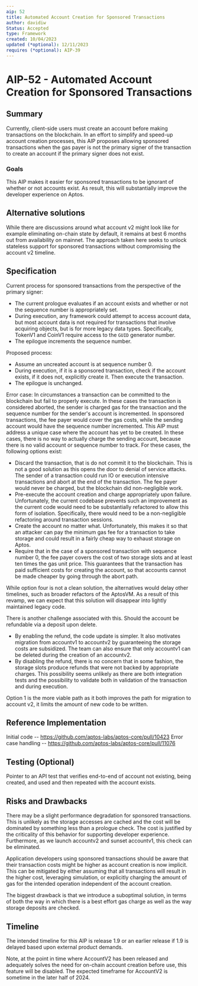 ```yaml
---
aip: 52
title: Automated Account Creation for Sponsored Transactions
author: davidiw
Status: Accepted
type: Framework
created: 10/04/2023
updated (*optional): 12/11/2023
requires (*optional): AIP-39
---
```


# AIP-52 - Automated Account Creation for Sponsored Transactions
  
## Summary

Currently, client-side users must create an account before making transactions on the blockchain. In an effort to simplify and speed-up account creation processes, this AIP proposes allowing sponsored transactions when the gas payer is not the primary signer of the transaction to create an account if the primary signer does not exist. 

### Goals

This AIP makes it easier for sponsored transactions to be ignorant of whether or not accounts exist. As result, this will substantially improve the developer experience on Aptos.

## Alternative solutions

While there are discussions around what account v2 might look like for example eliminating on-chain state by default, it remains at best 6 months out from availability on mainnet. The approach taken here seeks to unlock stateless support for sponsored transactions without compromising the account v2 timeline.


## Specification

Current process for sponsored transactions from the perspective of the primary signer:
* The current prologue evaluates if an account exists and whether or not the sequence number is appropriately set.
* During execution, any framework could attempt to access account data, but most account data is not required for transactions that involve acquiring objects, but is for more legacy data types. Specifically, TokenV1 and CoinV1 require access to the `GUID` generator number.
* The epilogue increments the sequence number.

Proposed process:
* Assume an uncreated account is at sequence number 0.
* During execution, if it is a sponsored transaction, check if the account exists, if it does not, explicitly create it. Then execute the transaction.
* The epilogue is unchanged.

Error case:
In circumstances a transaction can be committed to the blockchain but fail to properly execute. In these cases the transaction is considered aborted, the sender is charged gas for the transaction and the sequence number for the sender's account is incremented. In sponsored transactions, the fee payer would cover the gas costs, while the sending account would have the sequence number incremented. This AIP must address a unique case where the account has yet to be created. In these cases, there is no way to actually charge the sending account, because there is no valid account or sequence number to track. For these cases, the following options exist:
* Discard the transaction, that is do not commit it to the blockchain. This is not a good solution as this opens the door to denial of service attacks. The sender of a transaction could run IO or execution intensive transactions and abort at the end of the transaction. The fee payer would never be charged, but the blockchain did non-negligible work.
* Pre-execute the account creation and charge appropriately upon failure. Unfortunately, the current codebase prevents such an improvement as the current code would need to be substantially refactored to allow this form of isolation. Specifically, there would need to be a non-negligible refactoring around transaction sessions.
* Create the account no matter what. Unfortunately, this makes it so that an attacker can pay the minimum gas fee for a transaction to take storage and could result in a fairly cheap way to exhaust storage on Aptos.
* Require that in the case of a sponsored transaction with sequence number 0, the fee payer covers the cost of two storage slots and at least ten times the gas unit price. This guarantees that the transaction has paid sufficient costs for creating the account, so that accounts cannot be made cheaper by going through the abort path.

While option four is not a clean solution, the alternatives would delay other timelines, such as broader refactors of the AptosVM. As a result of this revamp, we can expect that this solution will disappear into lightly maintained legacy code.

There is another challenge associated with this. Should the account be refundable via a deposit upon delete.
* By enabling the refund, the code update is simpler. It also motivates migration from accountv1 to accountv2 by guaranteeing the storage costs are subsidized. The team can also ensure that only accountv1 can be deleted during the creation of an accountv2.
* By disabling the refund, there is no concern that in some fashion, the storage slots produce refunds that were not backed by appropriate charges. This possibility seems unlikely as there are both integration tests and the possibility to validate both in validation of the transaction and during execution.

Option 1 is the more viable path as it both improves the path for migration to account v2, it limits the amount of new code to be written.

## Reference Implementation

Initial code -- https://github.com/aptos-labs/aptos-core/pull/10423
Error case handling -- https://github.com/aptos-labs/aptos-core/pull/11076

## Testing (Optional)

Pointer to an API test that verifies end-to-end of account not existing, being created, and used and then repeated with the account exists.

## Risks and Drawbacks

There may be a slight performance degradation for sponsored transactions. This is unlikely as the storage accesses are cached and the cost will be dominated by something less than a prologue check. The cost is justified by the criticality of this behavior for supporting developer experience. Furthermore, as we launch accountv2 and sunset accountv1, this check can be eliminated.

Application developers using sponsored transactions should be aware that their transaction costs might be higher as account creation is now implicit. This can be mitigated by either assuming that all transactions will result in the higher cost, leveraging simulation, or explicitly charging the amount of gas for the intended operation independent of the account creation.

The biggest drawback is that we introduce a suboptimal solution, in terms of both the way in which there is a best effort gas charge as well as the way storage deposits are checked.

## Timeline

The intended timeline for this AIP is release 1.9 or an earlier release if 1.9 is delayed based upon external product demands.

Note, at the point in time where AccountV2 has been released and adequately solves the need for on-chain account creation before use, this feature will be disabled. The expected timeframe for AccountV2 is sometime in the later half of 2024.
